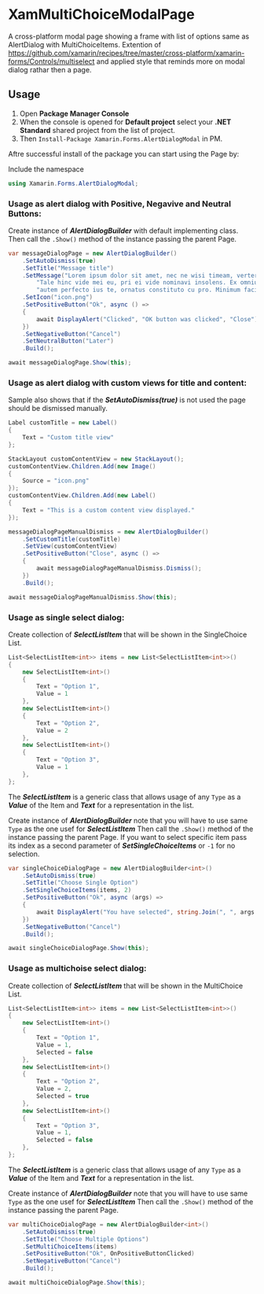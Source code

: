 # XamMultiChoiceModalPage
A cross-platform modal page showing a frame with list of options same as AlertDialog with MultiChoiceItems.
Extention of https://github.com/xamarin/recipes/tree/master/cross-platform/xamarin-forms/Controls/multiselect and applied style that reminds more on modal dialog rathar then a page.

## Usage
1. Open **Package Manager Console**
2. When the console is opened for **Default project** select your **.NET Standard** shared project from the list of project.
3. Then ```Install-Package Xamarin.Forms.AlertDialogModal``` in PM.

Aftre successful install of the package you can start using the Page by:

Include the namespace 
```csharp 
using Xamarin.Forms.AlertDialogModal;
```
### Usage as alert dialog with Positive, Negavive and Neutral Buttons:
Create instance of ***AlertDialogBuilder*** with default implementing class.
Then call the ```.Show()``` method of the instance passing the parent Page.
```csharp
var messageDialogPage = new AlertDialogBuilder()
    .SetAutoDismiss(true)
    .SetTitle("Message title")
    .SetMessage("Lorem ipsum dolor sit amet, nec ne wisi timeam, verterem eleifend cu duo, an perfecto instructior eos. " +
        "Tale hinc vide mei eu, pri ei vide nominavi insolens. Ex omnium delenit eam, eu nisl persequeris nec. At impedit imperdiet mel, " +
        "autem perfecto ius te, ornatus constituto cu pro. Minimum facilisis honestatis nec id, duis posse eripuit vel no.")
    .SetIcon("icon.png")
    .SetPositiveButton("Ok", async () =>
    {
        await DisplayAlert("Clicked", "OK button was clicked", "Close");
    })
    .SetNegativeButton("Cancel")
    .SetNeutralButton("Later")
    .Build();

await messageDialogPage.Show(this);
```
### Usage as alert dialog with custom views for title and content:
Sample also shows that if the ***SetAutoDismiss(true)*** is not used the page should be dismissed manually.
```csharp
Label customTitle = new Label()
{
    Text = "Custom title view"
};

StackLayout customContentView = new StackLayout();
customContentView.Children.Add(new Image()
{
    Source = "icon.png"
});
customContentView.Children.Add(new Label()
{
    Text = "This is a custom content view displayed."
});

messageDialogPageManualDismiss = new AlertDialogBuilder()
    .SetCustomTitle(customTitle)
    .SetView(customContentView)
    .SetPositiveButton("Close", async () =>
    {
        await messageDialogPageManualDismiss.Dismiss();
    })
    .Build();

await messageDialogPageManualDismiss.Show(this);
```

### Usage as single select dialog:
Create collection of ***SelectListItem*** that will be shown in the SingleChoice List.
```csharp
List<SelectListItem<int>> items = new List<SelectListItem<int>>()
{
    new SelectListItem<int>()
    {
        Text = "Option 1",
        Value = 1
    },
    new SelectListItem<int>()
    {
        Text = "Option 2",
        Value = 2
    },
    new SelectListItem<int>()
    {
        Text = "Option 3",
        Value = 1
    },
};
```
The ***SelectListItem*** is a generic class that allows usage of any ```Type``` as a ***Value*** of the Item and ***Text*** for a representation in the list.

Create instance of ***AlertDialogBuilder*** note that you will have to use same ```Type``` as the one usef for ***SelectListItem***
Then call the ```.Show()``` method of the instance passing the parent Page.
If you want to select specific item pass its index as a second parameter of ***SetSingleChoiceItems*** or ```-1``` for no selection.
```csharp
var singleChoiceDialogPage = new AlertDialogBuilder<int>()
    .SetAutoDismiss(true)
    .SetTitle("Choose Single Option")
    .SetSingleChoiceItems(items, 2)
    .SetPositiveButton("Ok", async (args) =>
    {
        await DisplayAlert("You have selected", string.Join(", ", args.SelectedValues), "OK");
    })
    .SetNegativeButton("Cancel")
    .Build();

await singleChoiceDialogPage.Show(this);
```

### Usage as multichoise select dialog:
Create collection of ***SelectListItem*** that will be shown in the MultiChoice List.
```csharp
List<SelectListItem<int>> items = new List<SelectListItem<int>>()
{
    new SelectListItem<int>()
    {
        Text = "Option 1",
        Value = 1,
        Selected = false
    },
    new SelectListItem<int>()
    {
        Text = "Option 2",
        Value = 2,
        Selected = true
    },
    new SelectListItem<int>()
    {
        Text = "Option 3",
        Value = 1,
        Selected = false
    },
};
```
The ***SelectListItem*** is a generic class that allows usage of any ```Type``` as a ***Value*** of the Item and ***Text*** for a representation in the list.

Create instance of ***AlertDialogBuilder*** note that you will have to use same ```Type``` as the one usef for ***SelectListItem***
Then call the ```.Show()``` method of the instance passing the parent Page.
```csharp
var multiChoiceDialogPage = new AlertDialogBuilder<int>()
    .SetAutoDismiss(true)
    .SetTitle("Choose Multiple Options")
    .SetMultiChoiceItems(items)
    .SetPositiveButton("Ok", OnPositiveButtonClicked)
    .SetNegativeButton("Cancel")
    .Build();

await multiChoiceDialogPage.Show(this);
```
